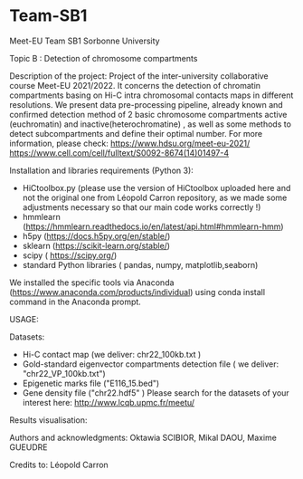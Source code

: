 # Team-SB1

Meet-EU Team SB1 Sorbonne University

Topic B : Detection of chromosome compartments

Description of the project: Project of the inter-university collaborative course Meet-EU
2021/2022. It concerns the detection of chromatin compartments basing on Hi-C intra
chromosomal contacts maps in different resolutions. We present data pre-processing
pipeline, already known and confirmed detection method of 2 basic chromosome
compartments active (euchromatin) and inactive(heterochromatine) , as well as some
methods to detect subcompartments and define their optimal number. For more information,
please check:
https://www.hdsu.org/meet-eu-2021/
https://www.cell.com/cell/fulltext/S0092-8674(14)01497-4


Installation and libraries requirements (Python 3):
- HiCtoolbox.py (please use the version of HiCtoolbox uploaded here and not the original
one from Léopold Carron repository, as we made some adjustments necessary so that our
main code works correctly !)
- hmmlearn (https://hmmlearn.readthedocs.io/en/latest/api.html#hmmlearn-hmm)
- h5py (https://docs.h5py.org/en/stable/)
- sklearn (https://scikit-learn.org/stable/)
- scipy ( https://scipy.org/)
- standard Python libraries ( pandas, numpy, matplotlib,seaborn)

We installed the specific tools via Anaconda (https://www.anaconda.com/products/individual)
using conda install command in the Anaconda prompt.

USAGE:

Datasets:
- Hi-C contact map (we deliver: chr22_100kb.txt )
- Gold-standard eigenvector compartments detection file ( we deliver: "chr22_VP_100kb.txt")
- Epigenetic marks file ("E116_15.bed")
- Gene density file ("chr22.hdf5" )
Please search for the datasets of your interest here: http://www.lcqb.upmc.fr/meetu/

Results visualisation:

Authors and acknowledgments:
Oktawia SCIBIOR, Mikal DAOU, Maxime GUEUDRE

Credits to: Léopold Carron
